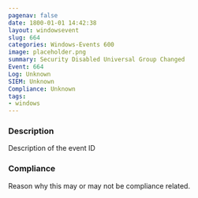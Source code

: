 ```yaml
---
pagenav: false
date: 1800-01-01 14:42:38
layout: windowsevent
slug: 664
categories: Windows-Events 600
image: placeholder.png
summary: Security Disabled Universal Group Changed
Event: 664
Log: Unknown
SIEM: Unknown
Compliance: Unknown
tags:
- windows
---
```


### Description

Description of the event ID

### Compliance

Reason why this may or may not be compliance related.
